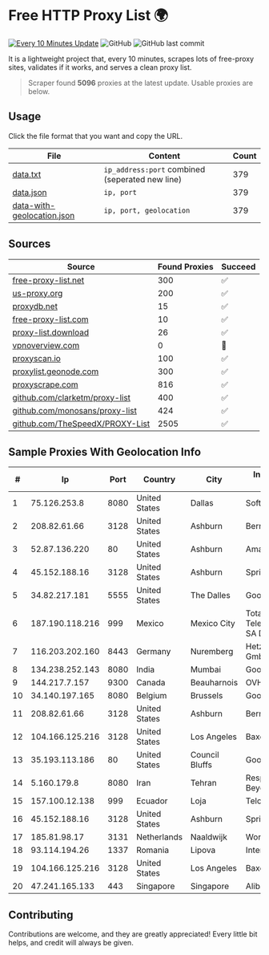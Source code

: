 
# Free HTTP Proxy List 🌍

[![Every 10 Minutes Update](https://github.com/mertguvencli/http-proxy-list/actions/workflows/main.yml/badge.svg?branch=main)](https://github.com/mertguvencli/http-proxy-list/actions/workflows/main.yml)
![GitHub](https://img.shields.io/github/license/mertguvencli/http-proxy-list)
![GitHub last commit](https://img.shields.io/github/last-commit/mertguvencli/http-proxy-list)

It is a lightweight project that, every 10 minutes, scrapes lots of free-proxy sites, validates if it works, and serves a clean proxy list.


> Scraper found **5096** proxies at the latest update. Usable proxies are below.

## Usage

Click the file format that you want and copy the URL.


|File|Content|Count|
|----|-------|-----|
|[data.txt](https://raw.githubusercontent.com/mertguvencli/http-proxy-list/main/proxy-list/data.txt)|`ip_address:port` combined (seperated new line)|379|
|[data.json](https://raw.githubusercontent.com/mertguvencli/http-proxy-list/main/proxy-list/data.json)|`ip, port`|379|
|[data-with-geolocation.json](https://raw.githubusercontent.com/mertguvencli/http-proxy-list/main/proxy-list/data-with-geolocation.json)|`ip, port, geolocation`|379|

## Sources

|Source|Found Proxies|Succeed|
|------|-------------|-------|
|[free-proxy-list.net](https://free-proxy-list.net)|300|✅|
|[us-proxy.org](https://www.us-proxy.org)|200|✅|
|[proxydb.net](http://proxydb.net)|15|✅|
|[free-proxy-list.com](https://free-proxy-list.com/?page=&port=&type%5B%5D=http&type%5B%5D=https&up_time=0&search=Search)|10|✅|
|[proxy-list.download](https://www.proxy-list.download/HTTP)|26|✅|
|[vpnoverview.com](https://vpnoverview.com/privacy/anonymous-browsing/free-proxy-servers)|0|🚫|
|[proxyscan.io](https://www.proxyscan.io)|100|✅|
|[proxylist.geonode.com](https://proxylist.geonode.com/api/proxy-list?limit=300&page=1&sort_by=lastChecked&sort_type=desc&protocols=http,https)|300|✅|
|[proxyscrape.com](https://api.proxyscrape.com/v2/?request=displayproxies&protocol=http&timeout=10000&country=all&ssl=all&anonymity=all)|816|✅|
|[github.com/clarketm/proxy-list](https://raw.githubusercontent.com/clarketm/proxy-list/master/proxy-list-raw.txt)|400|✅|
|[github.com/monosans/proxy-list](https://raw.githubusercontent.com/monosans/proxy-list/main/proxies/http.txt)|424|✅|
|[github.com/TheSpeedX/PROXY-List](https://raw.githubusercontent.com/TheSpeedX/PROXY-List/master/http.txt)|2505|✅|


## Sample Proxies With Geolocation Info

|#|Ip|Port|Country|City|Internet Service Provider|
|-|--|----|-------|----|-------------------------|
|1|75.126.253.8|8080|United States|Dallas|SoftLayer|
|2|208.82.61.66|3128|United States|Ashburn|Bernardi Sounds|
|3|52.87.136.220|80|United States|Ashburn|Amazon.com, Inc.|
|4|45.152.188.16|3128|United States|Ashburn|Sprint|
|5|34.82.217.181|5555|United States|The Dalles|Google LLC|
|6|187.190.118.216|999|Mexico|Mexico City|Total Play Telecomunicaciones SA De CV|
|7|116.203.202.160|8443|Germany|Nuremberg|Hetzner Online GmbH|
|8|134.238.252.143|8080|India|Mumbai|Google LLC|
|9|144.217.7.157|9300|Canada|Beauharnois|OVH SAS|
|10|34.140.197.165|8080|Belgium|Brussels|Google LLC|
|11|208.82.61.66|3128|United States|Ashburn|Bernardi Sounds|
|12|104.166.125.216|3128|United States|Los Angeles|Baxet Group Inc|
|13|35.193.113.186|80|United States|Council Bluffs|Google LLC|
|14|5.160.179.8|8080|Iran|Tehran|Respina Networks & Beyond PJSC|
|15|157.100.12.138|999|Ecuador|Loja|Telconet S.A|
|16|45.152.188.16|3128|United States|Ashburn|Sprint|
|17|185.81.98.17|3131|Netherlands|Naaldwijk|WorldStream B.V.|
|18|93.114.194.26|1337|Romania|Lipova|Interkvm Host SRL|
|19|104.166.125.216|3128|United States|Los Angeles|Baxet Group Inc|
|20|47.241.165.133|443|Singapore|Singapore|Alibaba.com LLC|



## Contributing

Contributions are welcome, and they are greatly appreciated! Every
little bit helps, and credit will always be given.

